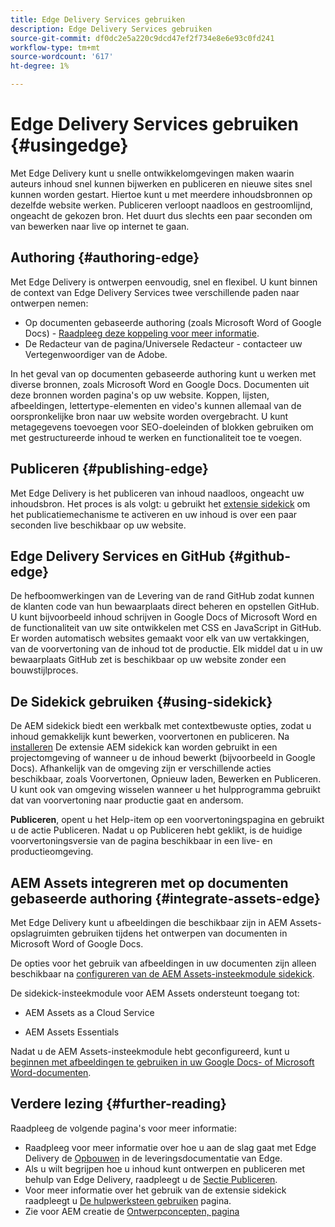 ```yaml
---
title: Edge Delivery Services gebruiken
description: Edge Delivery Services gebruiken
source-git-commit: df0dc2e5a220c9dcd47ef2f734e8e6e93c0fd241
workflow-type: tm+mt
source-wordcount: '617'
ht-degree: 1%

---
```



# Edge Delivery Services gebruiken {#usingedge}

Met Edge Delivery kunt u snelle ontwikkelomgevingen maken waarin auteurs inhoud snel kunnen bijwerken en publiceren en nieuwe sites snel kunnen worden gestart. Hiertoe kunt u met meerdere inhoudsbronnen op dezelfde website werken. Publiceren verloopt naadloos en gestroomlijnd, ongeacht de gekozen bron. Het duurt dus slechts een paar seconden om van bewerken naar live op internet te gaan.

## Authoring {#authoring-edge}

Met Edge Delivery is ontwerpen eenvoudig, snel en flexibel. U kunt binnen de context van Edge Delivery Services twee verschillende paden naar ontwerpen nemen:

* Op documenten gebaseerde authoring (zoals Microsoft Word of Google Docs) - [Raadpleeg deze koppeling voor meer informatie](https://www.hlx.live/docs/authoring).
* De Redacteur van de pagina/Universele Redacteur - contacteer uw Vertegenwoordiger van de Adobe.

In het geval van op documenten gebaseerde authoring kunt u werken met diverse bronnen, zoals Microsoft Word en Google Docs. Documenten uit deze bronnen worden pagina&#39;s op uw website. Koppen, lijsten, afbeeldingen, lettertype-elementen en video&#39;s kunnen allemaal van de oorspronkelijke bron naar uw website worden overgebracht. U kunt metagegevens toevoegen voor SEO-doeleinden of blokken gebruiken om met gestructureerde inhoud te werken en functionaliteit toe te voegen.

## Publiceren {#publishing-edge}

Met Edge Delivery is het publiceren van inhoud naadloos, ongeacht uw inhoudsbron. Het proces is als volgt: u gebruikt het [extensie sidekick](#using-sidekick) om het publicatiemechanisme te activeren en uw inhoud is over een paar seconden live beschikbaar op uw website.

## Edge Delivery Services en GitHub {#github-edge}

De hefboomwerkingen van de Levering van de rand GitHub zodat kunnen de klanten code van hun bewaarplaats direct beheren en opstellen GitHub. U kunt bijvoorbeeld inhoud schrijven in Google Docs of Microsoft Word en de functionaliteit van uw site ontwikkelen met CSS en JavaScript in GitHub. Er worden automatisch websites gemaakt voor elk van uw vertakkingen, van de voorvertoning van de inhoud tot de productie. Elk middel dat u in uw bewaarplaats GitHub zet is beschikbaar op uw website zonder een bouwstijlproces.

## De Sidekick gebruiken {#using-sidekick}

De AEM sidekick biedt een werkbalk met contextbewuste opties, zodat u inhoud gemakkelijk kunt bewerken, voorvertonen en publiceren. Na [installeren](https://www.hlx.live/docs/sidekick-extension) De extensie AEM sidekick kan worden gebruikt in een projectomgeving of wanneer u de inhoud bewerkt (bijvoorbeeld in Google Docs). Afhankelijk van de omgeving zijn er verschillende acties beschikbaar, zoals Voorvertonen, Opnieuw laden, Bewerken en Publiceren. U kunt ook van omgeving wisselen wanneer u het hulpprogramma gebruikt dat van voorvertoning naar productie gaat en andersom.

**Publiceren**, opent u het Help-item op een voorvertoningspagina en gebruikt u de actie Publiceren. Nadat u op Publiceren hebt geklikt, is de huidige voorvertoningsversie van de pagina beschikbaar in een live- en productieomgeving.

## AEM Assets integreren met op documenten gebaseerde authoring {#integrate-assets-edge}

Met Edge Delivery kunt u afbeeldingen die beschikbaar zijn in AEM Assets-opslagruimten gebruiken tijdens het ontwerpen van documenten in Microsoft Word of Google Docs.

De opties voor het gebruik van afbeeldingen in uw documenten zijn alleen beschikbaar na [configureren van de AEM Assets-insteekmodule sidekick](https://www.hlx.live/developer/configuring-aem-assets-sidekick-plugin).

De sidekick-insteekmodule voor AEM Assets ondersteunt toegang tot:

* AEM Assets as a Cloud Service

* AEM Assets Essentials

Nadat u de AEM Assets-insteekmodule hebt geconfigureerd, kunt u [beginnen met afbeeldingen te gebruiken in uw Google Docs- of Microsoft Word-documenten](https://www.hlx.live/docs/aem-assets-sidekick-plugin).

## Verdere lezing {#further-reading}

Raadpleeg de volgende pagina&#39;s voor meer informatie:

* Raadpleeg voor meer informatie over hoe u aan de slag gaat met Edge Delivery de [Opbouwen](https://www.hlx.live/docs/#build) in de leveringsdocumentatie van Edge.
* Als u wilt begrijpen hoe u inhoud kunt ontwerpen en publiceren met behulp van Edge Delivery, raadpleegt u de [Sectie Publiceren](https://www.hlx.live/docs/authoring).
* Voor meer informatie over het gebruik van de extensie sidekick raadpleegt u [De hulpwerksteen gebruiken](https://www.hlx.live/docs/sidekick) pagina.
* Zie voor AEM creatie de [Ontwerpconcepten, pagina](https://experienceleague.adobe.com/docs/experience-manager-cloud-service/content/sites/authoring/getting-started/concepts.html)
